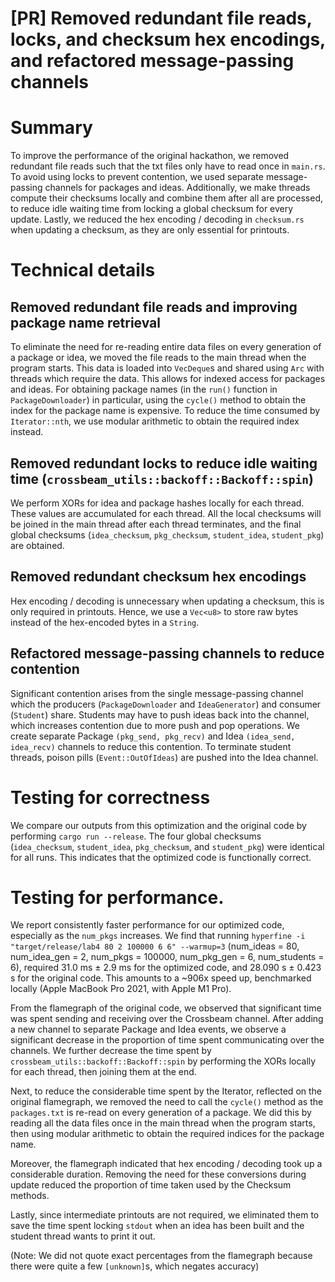 # [PR] Removed redundant file reads, locks, and checksum hex encodings, and refactored message-passing channels

# Summary
To improve the performance of the original hackathon, we removed redundant file reads such 
that the txt files only have to read once in `main.rs`. To avoid using locks to prevent 
contention, we used separate message-passing channels for packages and ideas. Additionally,
we make threads compute their checksums locally and combine them after all are processed,
to reduce idle waiting time from locking a global checksum for every update. Lastly, we 
reduced the hex encoding / decoding in `checksum.rs` when updating a checksum, as they are
only essential for printouts.

# Technical details

## Removed redundant file reads and improving package name retrieval
To eliminate the need for re-reading entire data files on every generation of a package or idea,
we moved the file reads to the main thread when the program starts. This data is loaded into 
`VecDeque`s and shared using `Arc` with threads which require the data. This allows for indexed
access for packages and ideas.
For obtaining package names (in the `run()` function in `PackageDownloader`) in particular, 
using the `cycle()` method to obtain the index for the package name is expensive. To reduce 
the time consumed by `Iterator::nth`, we use modular arithmetic to obtain the required index instead.

## Removed redundant locks to reduce idle waiting time (`crossbeam_utils::backoff::Backoff::spin`)
We perform XORs for idea and package hashes locally for each thread. These values are accumulated
for each thread. All the local checksums will be joined in the main thread after each thread 
terminates, and the final global checksums (`idea_checksum`, `pkg_checksum`, `student_idea`, 
`student_pkg`) are obtained. 

## Removed redundant checksum hex encodings
Hex encoding / decoding is unnecessary when updating a checksum, this is only required in printouts. 
Hence, we use a `Vec<u8>` to store raw bytes instead of the hex-encoded bytes in a `String`.

## Refactored message-passing channels to reduce contention
Significant contention arises from the single message-passing channel which the producers 
(`PackageDownloader` and `IdeaGenerator`) and consumer (`Student`) share. Students may have to 
push ideas back into the channel, which increases contention due to more push and pop operations.
We create separate Package `(pkg_send, pkg_recv)` and Idea `(idea_send, idea_recv)` channels
to reduce this contention. To terminate student threads, poison pills (`Event::OutOfIdeas`) 
are pushed into the Idea channel.

# Testing for correctness
We compare our outputs from this optimization and the original code by performing 
`cargo run --release`. The four global checksums (`idea_checksum`, `student_idea`, `pkg_checksum`, 
and `student_pkg`) were identical for all runs. This indicates that the optimized code is
functionally correct.

# Testing for performance.

We report consistently faster performance for our optimized code, especially as the `num_pkgs`
increases. We find that running `hyperfine -i "target/release/lab4 80 2 100000 6 6" --warmup=3`
(num_ideas = 80, num_idea_gen = 2, num_pkgs = 100000, num_pkg_gen = 6, num_students = 6), 
required 31.0 ms ± 2.9 ms for the optimized code, and 28.090 s ± 0.423 s for the original code.
This amounts to a ~906x speed up, benchmarked locally (Apple MacBook Pro 2021, 
with Apple M1 Pro).

From the flamegraph of the original code, we observed that significant time was spent sending
and receiving over the Crossbeam channel. After adding a new channel to separate Package and
Idea events, we observe a significant decrease in the proportion of time spent communicating 
over the channels. We further decrease the time spent by `crossbeam_utils::backoff::Backoff::spin`
by performing the XORs locally for each thread, then joining them at the end. 

Next, to reduce the considerable time spent by the Iterator, reflected on the original flamegraph, we removed the
need to call the `cycle()` method as the `packages.txt` is re-read on every generation of a 
package. We did this by reading all the data files once in the main thread when the program starts, 
then using modular arithmetic to obtain the required indices for the package name.

Moreover, the flamegraph indicated that hex encoding / decoding took up a considerable duration.
Removing the need for these conversions during update reduced the proportion of time taken used
by the Checksum methods.

Lastly, since intermediate printouts are not required, we eliminated them to save the time
spent locking `stdout` when an idea has been built and the student thread wants to print it out.

(Note: We did not quote exact percentages from the flamegraph because there were quite a few
`[unknown]`s, which negates accuracy)